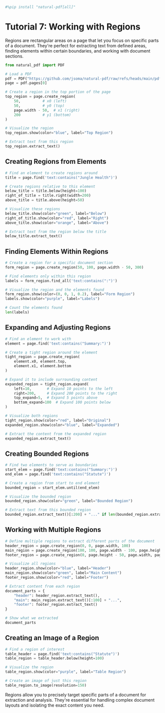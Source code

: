 ```python {"tags": ["remove-for-docs"]}
#%pip install "natural-pdf[all]"
```

# Tutorial 7: Working with Regions

Regions are rectangular areas on a page that let you focus on specific parts of a document. They're perfect for extracting text from defined areas, finding elements within certain boundaries, and working with document sections.

```python
from natural_pdf import PDF

# Load a PDF
pdf = PDF("https://github.com/jsoma/natural-pdf/raw/refs/heads/main/pdfs/01-practice.pdf")
page = pdf.pages[0]

# Create a region in the top portion of the page
top_region = page.create_region(
    50,          # x0 (left)
    50,          # y0 (top)
    page.width - 50,  # x1 (right)
    200          # y1 (bottom)
)

# Visualize the region
top_region.show(color="blue", label="Top Region")

# Extract text from this region
top_region.extract_text()
```

## Creating Regions from Elements

```python
# Find an element to create regions around
title = page.find('text:contains("Jungle Health")')

# Create regions relative to this element
below_title = title.below(height=100)
right_of_title = title.right(width=200) 
above_title = title.above(height=50)

# Visualize these regions
below_title.show(color="green", label="Below")
right_of_title.show(color="red", label="Right")
above_title.show(color="orange", label="Above")

# Extract text from the region below the title
below_title.extract_text()
```

## Finding Elements Within Regions

```python
# Create a region for a specific document section
form_region = page.create_region(50, 100, page.width - 50, 300)

# Find elements only within this region
labels = form_region.find_all('text:contains(":")') 

# Visualize the region and the elements found
form_region.show(color=(0, 0, 1, 0.2), label="Form Region")
labels.show(color="purple", label="Labels")

# Count the elements found
len(labels)
```

## Expanding and Adjusting Regions

```python
# Find an element to work with
element = page.find('text:contains("Summary:")')

# Create a tight region around the element
tight_region = page.create_region(
    element.x0, element.top, 
    element.x1, element.bottom
)

# Expand it to include surrounding content
expanded_region = tight_region.expand(
    left=10,       # Expand 10 points to the left
    right=200,     # Expand 200 points to the right
    top_expand=5,  # Expand 5 points above
    bottom_expand=100  # Expand 100 points below
)

# Visualize both regions
tight_region.show(color="red", label="Original")
expanded_region.show(color="blue", label="Expanded")

# Extract the content from the expanded region
expanded_region.extract_text()
```

## Creating Bounded Regions

```python
# Find two elements to serve as boundaries
start_elem = page.find('text:contains("Summary:")')
end_elem = page.find('text:contains("Statute")')

# Create a region from start to end element
bounded_region = start_elem.until(end_elem)

# Visualize the bounded region
bounded_region.show(color="green", label="Bounded Region")

# Extract text from this bounded region
bounded_region.extract_text()[:200] + "..." if len(bounded_region.extract_text()) > 200 else bounded_region.extract_text()
```

## Working with Multiple Regions

```python
# Define multiple regions to extract different parts of the document
header_region = page.create_region(0, 0, page.width, 100)
main_region = page.create_region(100, 100, page.width - 100, page.height - 150)
footer_region = page.create_region(0, page.height - 50, page.width, page.height)

# Visualize all regions
header_region.show(color="blue", label="Header")
main_region.show(color="green", label="Main Content")
footer_region.show(color="red", label="Footer")

# Extract content from each region
document_parts = {
    "header": header_region.extract_text(),
    "main": main_region.extract_text()[:100] + "...",
    "footer": footer_region.extract_text()
}

# Show what we extracted
document_parts
```

## Creating an Image of a Region

```python
# Find a region of interest
table_header = page.find('text:contains("Statute")')
table_region = table_header.below(height=100)

# Visualize the region
table_region.show(color="purple", label="Table Region")

# Create an image of just this region
table_region.to_image(resolution=150)
```

Regions allow you to precisely target specific parts of a document for extraction and analysis. They're essential for handling complex document layouts and isolating the exact content you need. 